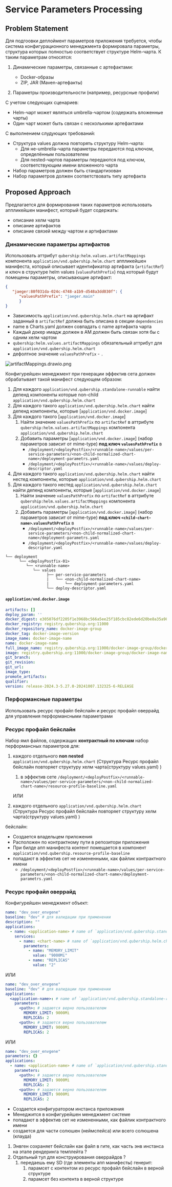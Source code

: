 # Service Parameters Processing

## Problem Statement

Для подгоовки деплоймент параметров приложения требуется, чтобы система конфигурационного менеджмента формировала параметры, структура которых полностью соответствует структуре Helm-чарта. К таким параметрам относятся:

1. Динамические параметры, связанные с артефактами:
   - Docker-образы
   - ZIP, JAR (Maven-артефакты)

2. Параметры производительности (например, ресурсные профили)

С учетом следующих сценариев:

- Helm-чарт может являться umbrella-чартом (содержать вложенные чарты)
- Один чарт может быть связан с несколькими артефактами

С выполнением слудующих требований:

- Структура values должна повторять структуру Helm-чарта:
  - Для не-umbrella-чарта параметры передаются под ключом, определённым пользователем
  - Для nested-чартов параметры передаются под ключом, соответствующим имени вложенного чарта
- Набор параметров должен быть стандартизован
- Набор параметров должен соответствовать типу артефакта

<!-- ## Use Cases -->

<!-- 1. `application/vnd.qubership.standalone-runnable` depends on ONE `application/vnd.qubership.helm.chart`
2. `application/vnd.qubership.standalone-runnable` depends on MULTIPLE  `application/vnd.qubership.helm.chart`
3. `application/vnd.qubership.standalone-runnable` depends on ONE `application/vnd.qubership.helm.chart`. `application/vnd.qubership.helm.chart` without `qubership:helm.values.artifactMappings` depends on ONE `application/vnd.docker.image`
4. `application/vnd.qubership.standalone-runnable` depends on ONE `application/vnd.qubership.helm.chart`. `application/vnd.qubership.helm.chart` without `qubership:helm.values.artifactMappings` depends on MULTIPLE `application/vnd.docker.image` (not valid)
5. `application/vnd.qubership.standalone-runnable` depends on ONE `application/vnd.qubership.helm.chart`. `application/vnd.qubership.helm.chart` with `qubership:helm.values.artifactMappings` depends on ONE `application/vnd.docker.image`
6. `application/vnd.qubership.standalone-runnable` depends on ONE `application/vnd.qubership.helm.chart`. `application/vnd.qubership.helm.chart` with `qubership:helm.values.artifactMappings` depends on MULTIPLE `application/vnd.docker.image` -->

## Proposed Approach

Предлагается для формирования таких параметров использовать аппликейшен манифест, который будет содержать:

- описание хелм чарта
- описание артифактов
- описание связей между чартом и артифактами

### Динамические параметры артифактов

Использовать аттрибут `qubership:helm.values.artifactMappings` компонента `application/vnd.qubership.helm.chart` аппликейшен манифеста, который описывает идентификатор артифакта (`artifactRef`) и ключ в структуре helm values (`valuesPathPrefix`) под который будут помещены параметры, описывающие артифакт:

```json
{
   "jaeger:80f031da-024c-4748-a1b9-d548a3dd030f": {
      "valuesPathPrefix": "jaeger.main"
      }
}
```

- Зависимость `application/vnd.qubership.helm.chart` на артифакт заданный в `artifactRef` должна быть описана в секции `dependencies`
- name в Charts.yaml должен совпадать с name артифакта чарта
- Каждый докер имадж должен в АМ должен быть связан хотя бы с одним хелм чартом
- `qubership:helm.values.artifactMappings` обязательный аттрибут для `application/vnd.qubership.helm.chart`
- дефолтное значение `valuesPathPrefix` - `.`

![artifactMappings.drawio.png](/docs/images/artifactMappings.drawio.png)

Конфигурейшен менеджмент при генерации эффектив сета должен обрабатывает такой манифест следующем образом:

1. Для каждого `application/vnd.qubership.standalone-runnable` найти депенд компоненты которые non-child `application/vnd.qubership.helm.chart`
2. Для каждого такого `application/vnd.qubership.helm.chart` найти депенд компоненты, которые [`application/vnd.docker.image`]
3. Для каждого такого [`application/vnd.docker.image`]
   1. Найти значение `valuesPathPrefix` по `artifactRef` в аттрибуте `qubership:helm.values.artifactMappings` компонента `application/vnd.qubership.helm.chart`
   2. Добавить параметры [`application/vnd.docker.image`] (набор параметров зависит от mime-type) **под ключ `valuesPathPrefix`** в
         - `/deployment/<deployPostfix>/<runnable-name>/values/per-service-parameters/<non-child-normalized-chart-name>/deployment-parametrs.yaml`
         - `/deployment/<deployPostfix>/<runnable-name>/values/deploy-descriptor.yaml`
4. Для каждого такого `application/vnd.qubership.helm.chart` найти нестед компоненты, которые `application/vnd.qubership.helm.chart`
5. Для каждого такого нестед `application/vnd.qubership.helm.chart` найти депенд компоненты, которые [`application/vnd.docker.image`]
   1. Найти значение `valuesPathPrefix` по `artifactRef` в аттрибуте `qubership:helm.values.artifactMappings` компонента `application/vnd.qubership.helm.chart`
   2. Добавить параметры [`application/vnd.docker.image`] (набор параметров зависит от mime-type) **под ключ `<child-chart-name>`.`valuesPathPrefix`** в
         - `/deployment/<deployPostfix>/<runnable-name>/values/per-service-parameters/<non-child-normalized-chart-name>/deployment-parametrs.yaml`
         - `/deployment/<deployPostfix>/<runnable-name>/values/deploy-descriptor.yaml`

```text
└── deployment
      └── <deployPostfix-01>
         └── <runnable-name>
            └── values
                  ├── per-service-parameters
                  |   └── <non-child-normalized-chart-name> 
                  |       └── deployment-parameters.yaml
                  └── deploy-descriptor.yaml
```

#### `application/vnd.docker.image`

```yaml
artifacts: []
deploy_param: ''
docker_digest: e305076df2205f1e3968bc566a5ee25f185cbc82ede6d20be8a35a98b8570147
docker_registry: registry.qubership.org:11000
docker_repository_name: docker-image-group
docker_tag: docker-image-version
image_name: docker-image-name
name: docker-image-name
full_image_name: registry.qubership.org:11000/docker-image-group/docker-image-name:docker-image-version
image: registry.qubership.org:11000/docker-image-group/docker-image-name:docker-image-version
git_branch: 
git_revision: 
git_url: 
image_type:
promote_artifacts: 
qualifier: 
version: release-2024.3-5.27.0-20241007.132325-6-RELEASE
```

### Перформансные параметры

Использовать ресурс профайл бейслайн и ресурс профайл оверрайд для управления перформансными параметрами

### Ресурс профайл бейслайн

Набор ямл файлов, содержащих **контрактный по ключам** набор перформансных параметров для:

1. каждого отдельного **non nested** `application/vnd.qubership.helm.chart` (Структура Ресурс профайл бейслайн повторяет структуру хелм чарта(структуру values.yaml) )
   1. в эффектив сете `/deployment/<deployPostfix>/<runnable-name>/values/per-service-parameters/<non-child-normalized-chart-name>/resource-profile-baseline.yaml`

   ИЛИ

2. каждого отдельного `application/vnd.qubership.helm.chart` (Структура Ресурс профайл бейслайн повторяет структуру хелм чарта(структуру values.yaml) )

бейслайн:

- Создается владельцем приложения
- Расположен по контрактному пути в репозитори приложения
- При билде апп манифеста контент помещается в компонент `application/vnd.qubership.resource-profile-baseline`
- попадают в эффектив сет не измененными, как файлик контрактного имени
  - `/deployment/<deployPostfix>/<runnable-name>/values/per-service-parameters/<non-child-normalized-chart-name>/deployment-parametrs.yaml`

### Ресурс профайл оверрайд

Конфигурейшен менеджмент объект:

```yaml
name: "dev_over_envgene"
baseline: "dev" # для валидации при применении
description: ""
applications:
  - name: <application-name> # name of `application/vnd.qubership.standalone-runnable` OR  application (== app manifest) name
    services:
      - name: <chart-name> # name of `application/vnd.qubership.helm.chart` (all or non child ???)
        parameters:
          - name: "MEMORY_LIMIT"
            value: "9000Mi"
          - name: "REPLICAS"
            value: "2"
```

ИЛИ

```yaml
name: "dev_over_envgene"
baseline: "dev" # для валидации при применении
applications:
  <application-name>: # name of `application/vnd.qubership.standalone-runnable` OR  application (== app manifest) name
    parameters:
      <path>: # задаются верно пользователем 
        MEMORY_LIMIT: 9000Mi
        REPLICAS: 2
      <path>: # задаются верно пользователем 
        MEMORY_LIMIT: 9000Mi
        REPLICAS: 2
```

ИЛИ

```yaml
name: "dev_over_envgene"
parameters: {}
applications:
  - name: <application-name> # name of `application/vnd.qubership.standalone-runnable` OR  application (== app manifest) name
    parameters:
      <path>: # задаются верно пользователем 
        MEMORY_LIMIT: 9000Mi
        REPLICAS: 2
      <path>: # задаются верно пользователем 
        MEMORY_LIMIT: 9000Mi
        REPLICAS: 2
```

- Создается конфигуратором инстанса приложения
- Менеджится в конфигурейшен менеджмент системе
- попадают в эффектив сет не измененными, как файлик контрактного имени
- создается для части солюшен (неймспейса) или всего солюшена (клауда)

1. Энвген сохраняет бейслайн как файл в гите, как часть энв инстанса на этапе рендеринга темплейта ?
2. Отдельный тул для конструирования оверрайдов ?
   1. передаешь ему SD (где элементы апп манифесты) генерит:
      1. парамсет с контентом из ресурс профайл бейслайн в верной структуре
      2. парамсет без контента в верной структуре
